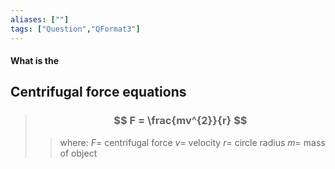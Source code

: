 ```yaml
---
aliases: [""]
tags: ["Question","QFormat3"]
---
```


#### What is the
## Centrifugal force equations

> ### $$ F = \frac{mv^{2}}{r} $$ 
>> where:
>> $F=$ centrifugal force
>> $v=$ velocity
>> $r=$ circle radius
>> $m=$ mass of object

